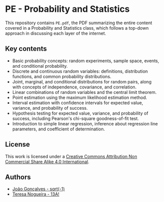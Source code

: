 # PE - Probability and Statistics

This repository contains `PE.pdf`, the PDF summarizing the entire content covered in a Probability and Statistics class, which follows a top-down approach in discussing each layer of the internet.

## Key contents

- Basic probability concepts: random experiments, sample space, events, and conditional probability.
- Discrete and continuous random variables: definitions, distribution functions, and common probability distributions.
- Joint, marginal, and conditional distributions for random pairs, along with concepts of independence, covariance, and correlation.
- Linear combinations of random variables and the central limit theorem.
- Point estimation using the maximum likelihood estimation method.
- Interval estimation with confidence intervals for expected value, variance, and probability of success.
- Hypothesis testing for expected value, variance, and probability of success, including Pearson's chi-square goodness-of-fit test.
- Introduction to simple linear regression, inference about regression line parameters, and coefficient of determination.

## License

This work is licensed under a [Creative Commons Attribution Non Commercial Share Alike 4.0 International][cc-by-nc-sa].

[cc-by-nc-sa]: https://creativecommons.org/licenses/by-nc-sa/4.0/legalcode

## Authors

- [João Gonçalves - sqrt(-1)](https://github.com/eusouojoao)
- [Teresa Nogueira - 13A!](https://github.com/FrolickingAsteroid)

